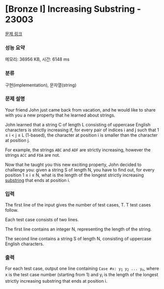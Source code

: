 # [Bronze I] Increasing Substring - 23003 

[문제 링크](https://www.acmicpc.net/problem/23003) 

### 성능 요약

메모리: 36956 KB, 시간: 6148 ms

### 분류

구현(implementation), 문자열(string)

### 문제 설명

<p>Your friend John just came back from vacation, and he would like to share with you a new property that he learned about strings.</p>

<p>John learned that a string C of length L consisting of uppercase English characters is strictly increasing if, for every pair of indices i and j such that 1 ≤ i < j ≤ L (1-based), the character at position i is smaller than the character at position j.</p>

<p>For example, the strings <code>ABC</code> and <code>ADF</code> are strictly increasing, however the strings <code>ACC</code> and <code>FDA</code> are not.</p>

<p>Now that he taught you this new exciting property, John decided to challenge you: given a string S of length N, you have to find out, for every position 1 ≤ i ≤ N, what is the length of the longest strictly increasing <a href="https://en.wikipedia.org/wiki/Substring">substring</a> that ends at position i.</p>

### 입력 

 <p>The first line of the input gives the number of test cases, T. T test cases follow.</p>

<p>Each test case consists of two lines.</p>

<p>The first line contains an integer N, representing the length of the string.</p>

<p>The second line contains a string S of length N, consisting of uppercase English characters.</p>

### 출력 

 <p>For each test case, output one line containing <code>Case #x: y<sub>1</sub> y<sub>2</sub> ... y<sub>n</sub></code>, where x is the test case number (starting from 1) and y<sub>i</sub> is the length of the longest strictly increasing substring that ends at position i.</p>

